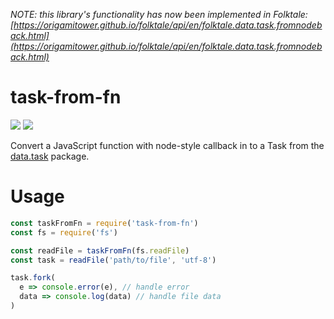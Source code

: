 _NOTE: this library's functionality has now been implemented in Folktale: [https://origamitower.github.io/folktale/api/en/folktale.data.task.fromnodeback.html](https://origamitower.github.io/folktale/api/en/folktale.data.task.fromnodeback.html)_

# task-from-fn

![](https://img.shields.io/npm/dm/task-from-fn.svg)
![](https://img.shields.io/npm/v/task-from-fn.svg)

Convert a JavaScript function with node-style callback in to a Task from the [data.task](https://www.npmjs.com/package/data.task) package.

# Usage
```js
const taskFromFn = require('task-from-fn')
const fs = require('fs')

const readFile = taskFromFn(fs.readFile)
const task = readFile('path/to/file', 'utf-8')

task.fork(
  e => console.error(e), // handle error
  data => console.log(data) // handle file data
)
```
